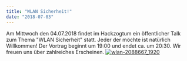 ```yaml
---
title: "WLAN Sicherheit!"
date: "2018-07-03"
---
```


Am Mittwoch den 04.07.2018 findet im Hackzogtum ein öffentlicher Talk zum Thema "WLAN Sicherheit" statt. Jeder der möchte ist natürlich Willkommen! Der Vortrag beginnt um 19:00 und endet ca. um 20:30. Wir freuen uns über zahlreiches Erscheinen. [![wlan-2088667_1920](../images/wlan-2088667_1920.jpg)](https://hackzogtum-coburg.de/wp-content/uploads/2018/07/wlan-2088667_1920.jpg)
